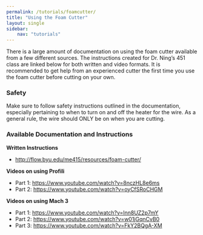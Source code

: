```yaml
---
permalink: /tutorials/foamcutter/
title: "Using the Foam Cutter"
layout: single
sidebar:
    nav: "tutorials"
---
```



There is a large amount of documentation on using the foam cutter available from a few different sources. The instructions created for Dr. Ning’s 451 class are linked below for both written and video formats. It is recommended to get help from an experienced cutter the first time you use the foam cutter before cutting on your own.

### Safety

Make sure to follow safety instructions outlined in the documentation, especially pertaining to when to turn on and off the heater for the wire. As a general rule, the wire should ONLY be on when you are cutting.

### Available Documentation and Instructions

**Written Instructions**

+ <http://flow.byu.edu/me415/resources/foam-cutter/>

**Videos on using Profili**

+ Part 1: <https://www.youtube.com/watch?v=8nczHL8e6ms>
+ Part 2: <https://www.youtube.com/watch?v=oyCfSRoCHGM>

**Videos on using Mach 3**

+ Part 1: <https://www.youtube.com/watch?v=lnn8UZ2p7mY> 
+ Part 2: <https://www.youtube.com/watch?v=w01jGqnCvB0> 
+ Part 3: <https://www.youtube.com/watch?v=FkY2BQgA-XM> 

